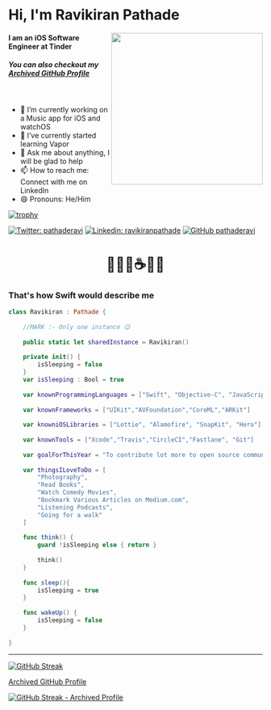 # Hi, I'm Ravikiran Pathade
<div>

</div>

<img align='right' src="https://media.giphy.com/media/cNfIqjpCY1zqfaLmd8/giphy.gif" width="300">

#### I am an iOS Software Engineer at Tinder
##### You can also checkout my [Archived GitHub Profile](https://www.github.com/pathaderavi-zz)
<br/>

- 🔭 I’m currently working on a Music app for iOS and watchOS
- 🌱 I’ve currently started learning Vapor
- 💬 Ask me about anything, I will be glad to help
- 📫 How to reach me: Connect with me on LinkedIn
- 😄 Pronouns: He/Him

[![trophy](https://github-profile-trophy.vercel.app/?username=pathaderavi-zz)](https://github.com/ryo-ma/github-profile-trophy)

[![Twitter: pathaderavi](https://img.shields.io/twitter/follow/pathaderavi?style=social)](https://twitter.com/pathaderavi)
[![Linkedin: ravikiranpathade](https://img.shields.io/badge/-ravikiranpathade-blue?style=flat-square&logo=Linkedin&logoColor=white&link=https://www.linkedin.com/in/ravikiranpathade/)](https://www.linkedin.com/in/ravikiranpathade/)
[![GitHub pathaderavi](https://img.shields.io/github/followers/pathaderavi?label=follow&style=social)](https://github.com/pathaderavi)



# <div align='center'>🧑🏽‍💻☕🍲🛌</div>




### That's how Swift would describe me 

```swift
class Ravikiran : Pathade {
    
    //MARK :- Only one instance 😉
    
    public static let sharedInstance = Ravikiran()
    
    private init() {
        isSleeping = false
    }
    var isSleeping : Bool = true
    
    var knownProgrammingLanguages = ["Swift", "Objective-C", "JavaScript", "Python", "Java"]
    
    var knownFrameworks = ["UIKit","AVFoundation","CoreML","ARKit"]
    
    var knowniOSLibraries = ["Lottie", "Alamofire", "SnapKit", "Hero"]
    
    var knownTools = ["Xcode","Travis","CircleCI","Fastlane", "Git"]
    
    var goalForThisYear = "To contribute lot more to open source community"
    
    var thingsILoveToDo = [
        "Photography",
        "Read Books",
        "Watch Comedy Movies",
        "Bookmark Various Articles on Medium.com",
        "Listening Podcasts",
        "Going for a walk"
    ]
    
    func think() {
        guard !isSleeping else { return }
        
        think()
    }
    
    func sleep(){
        isSleeping = true
    }
    
    func wakeUp() {
        isSleeping = false
    }
    
}
```


<!--


Here are some ideas to get you started:

- 🔭 I’m currently working on ...
- 🌱 I’m currently learning ...
- 👯 I’m looking to collaborate on ...
- 🤔 I’m looking for help with ...
- 💬 Ask me about ...
- 📫 How to reach me: ...
- 😄 Pronouns: ...
- ⚡ Fun fact: ...

-->
______________

    
[![GitHub Streak](http://github-readme-streak-stats.herokuapp.com?user=pathaderavi)](https://git.io/streak-stats)

[Archived GitHub Profile](https://www.github.com/pathaderavi-zz)

[![GitHub Streak - Archived Profile](http://github-readme-streak-stats.herokuapp.com?user=pathaderavi-zz)](https://git.io/streak-stats)
<!--
<p align="center">&nbsp;<img align="center" src="https://github-readme-stats.vercel.app/api?username=pathaderavi&count_private=true" alt="ravi-pathade" /></p>
-->
